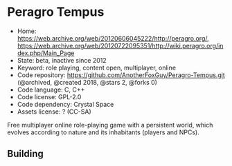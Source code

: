 # Peragro Tempus

- Home: https://web.archive.org/web/20120606045222/http://peragro.org/, https://web.archive.org/web/20120722095351/http://wiki.peragro.org/index.php/Main_Page
- State: beta, inactive since 2012
- Keyword: role playing, content open, multiplayer, online
- Code repository: https://github.com/AnotherFoxGuy/Peragro-Tempus.git (@archived, @created 2018, @stars 2, @forks 0)
- Code language: C, C++
- Code license: GPL-2.0
- Code dependency: Crystal Space
- Assets license: ? (CC-SA)

Free multiplayer online role-playing game with a persistent world, which evolves according to nature and its inhabitants (players and NPCs).

## Building
